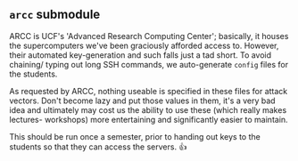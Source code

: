 ## `arcc` submodule

ARCC is UCF's 'Advanced Research Computing Center'; basically, it houses the 
supercomputers we've been graciously afforded access to. However, their 
automated key-generation and such falls just a tad short. To avoid chaining/
typing out long SSH commands, we auto-generate `config` files for the students.

As requested by ARCC, nothing useable is specified in these files for attack 
vectors. Don't become lazy and put those values in them, it's a very bad idea and 
ultimately may cost us the ability to use these (which really makes lectures-
workshops) more entertaining and significantly easier to maintain.

This should be run once a semester, prior to handing out keys to the students 
so that they can access the servers. :thumbsup:
